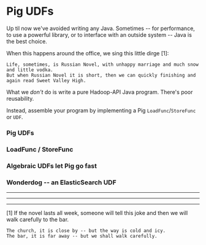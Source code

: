 # Pig UDFs

Up til now we've avoided writing any Java. Sometimes -- for performance, to use a powerful library, or to interface with an outside system -- Java is the best choice.

When this happens around the office, we sing this little dirge [1]:

    Life, sometimes, is Russian Novel, with unhappy marriage and much snow and little vodka.
    But when Russian Novel it is short, then we can quickly finishing and again read Sweet Valley High.

What we *don't* do is write a pure Hadoop-API Java program. There's poor reusability.


Instead, assemble your program by implementing a Pig `LoadFunc`/`StoreFunc` or `UDF`.


### Pig UDFs



### LoadFunc / StoreFunc



### Algebraic UDFs let Pig go fast



### Wonderdog -- an ElasticSearch UDF




__________________________________________________________________________
__________________________________________________________________________
__________________________________________________________________________


[1] If the novel lasts all week, someone will tell this joke and then we will walk carefully to the bar.

    The church, it is close by -- but the way is cold and icy.
    The bar, it is far away -- but we shall walk carefully.








